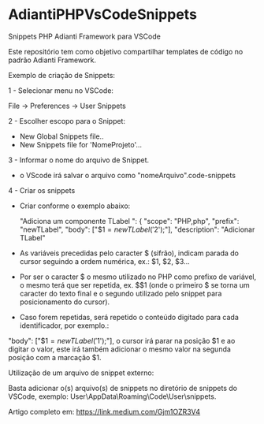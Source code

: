 # AdiantiPHPVsCodeSnippets
Snippets PHP Adianti Framework para VSCode

Este repositório tem como objetivo compartilhar templates de código no padrão Adianti Framework.

Exemplo de criação de Snippets:

1 - Selecionar menu no VSCode: 

 File -> Preferences -> User Snippets
 
2 - Escolher escopo para o Snippet:
 - New Global Snippets file..
 - New Snippets file for 'NomeProjeto'... 
 
3 - Informar o nome do arquivo de Snippet.
 - o VScode irá salvar o arquivo como "nomeArquivo".code-snippets

4 - Criar os snippets
 - Criar conforme o exemplo abaixo:
 
    "Adiciona um componente TLabel ": {
		"scope": "PHP,php",
		"prefix": "newTLabel",
		"body": ["$$1 = new TLabel('$2');"],
		"description": "Adicionar TLabel"
    
 - As variáveis precedidas pelo caracter $ (sifrão), indicam parada do cursor seguindo a ordem numérica, ex.: $1, $2, $3...
 - Por ser o caracter $ o mesmo utilizado no PHP como prefixo de variável, o mesmo terá que ser repetida, ex. $$1 (onde o primeiro $ se torna um caracter do texto final e o segundo utilizado pelo snippet para posicionamento do cursor).
 
 - Caso forem repetidas, será repetido o conteúdo digitado para cada identificador, 
 por exemplo.: 
 
 "body": ["$$1 = new TLabel('$1');"], 
 o cursor irá parar na posição $1 e ao digitar o valor, este irá também adicionar o mesmo valor na segunda posição com a marcação $1.
 
Utilização de um arquivo de snippet externo:

Basta adicionar o(s) arquivo(s) de snippets no diretório de snippets do VSCode, exemplo:
User\AppData\Roaming\Code\User\snippets.

Artigo completo em: https://link.medium.com/Gjm1OZR3V4 
